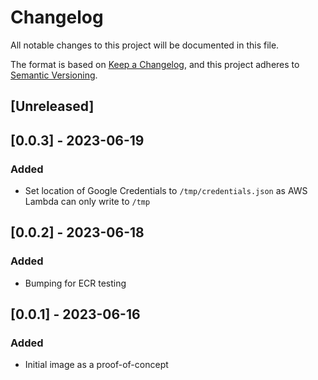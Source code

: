 <!-- markdownlint-disable MD024 -->
# Changelog

All notable changes to this project will be documented in this file.

The format is based on [Keep a Changelog](https://keepachangelog.com/en/1.0.0/),
and this project adheres to [Semantic Versioning](https://semver.org/spec/v2.0.0.html).

## [Unreleased]

## [0.0.3] - 2023-06-19

### Added

- Set location of Google Credentials to `/tmp/credentials.json` as AWS Lambda can only write to `/tmp`

## [0.0.2] - 2023-06-18

### Added

- Bumping for ECR testing

## [0.0.1] - 2023-06-16

### Added

- Initial image as a proof-of-concept
